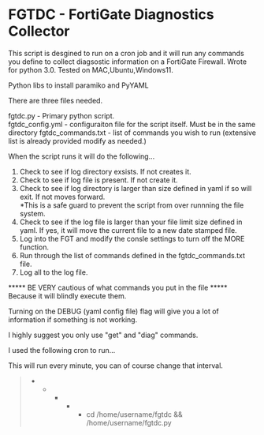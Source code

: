 # FGTDC - FortiGate Diagnostics Collector
This script is desgined to run on a cron job and it will run any commands you define to 
collect diagsostic information on a FortiGate Firewall.
Wrote for python 3.0. Tested on MAC,Ubuntu,Windows11.

Python libs to install paramiko and PyYAML

There are three files needed.

fgtdc.py - Primary python script.  
fgtdc_config.yml - configuraiton file for the script itself.  Must be in the same directory
fgtdc_commands.txt - list of commands you wish to run (extensive list is already provided modify as needed.)

When the script runs it will do the following...

1. Check to see if log directory exsists. If not creates it.
2. Check to see if log file is present. If not create it.
3. Check to see if log directory is larger than size defined in yaml if so will exit.  If not moves forward.  
    *This is a safe guard to prevent the script from over runnning the file system.
4. Check to see if the log file is larger than your file limit size defined in yaml.  If yes, it will move the current file to a new date stamped file.
5. Log into the FGT and modify the consle settings to turn off the MORE function.
6. Run through the list of commands defined in the fgtdc_commands.txt file.
7. Log all to the log file.

***** BE VERY cautious of what commands you put in the file ***** Because it will blindly execute them.

Turning on the DEBUG (yaml config file) flag will give you a lot of information if something is not working.

I highly suggest you only use "get" and "diag" commands.

I used the following cron to run...

This will run every minute, you can of course change that interval.

> * * * * * cd /home/username/fgtdc && /home/username/fgtdc.py
